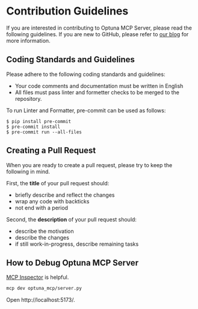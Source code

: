 # Contribution Guidelines

If you are interested in contributing to Optuna MCP Server, please read the following guidelines.
If you are new to GitHub, please refer to [our blog](https://medium.com/optuna/optuna-wants-your-pull-request-ff619572302c) for more information.


## Coding Standards and Guidelines

Please adhere to the following coding standards and guidelines:

- Your code comments and documentation must be written in English
- All files must pass linter and formetter checks to be merged to the repository.

To run Linter and Formatter, pre-commit can be used as follows:

```console
$ pip install pre-commit
$ pre-commit install
$ pre-commit run --all-files
```

## Creating a Pull Request

When you are ready to create a pull request, please try to keep the following in mind.

First, the **title** of your pull request should:

- briefly describe and reflect the changes
- wrap any code with backticks
- not end with a period

Second, the **description** of your pull request should:

- describe the motivation
- describe the changes
- if still work-in-progress, describe remaining tasks


## How to Debug Optuna MCP Server

[MCP Inspector](https://modelcontextprotocol.io/docs/tools/inspector) is helpful.

```sh
mcp dev optuna_mcp/server.py
```

Open http://localhost:5173/.

